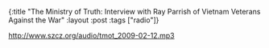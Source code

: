 {:title "The Ministry of Truth: Interview with Ray Parrish of Vietnam Veterans Against the War"
:layout :post
:tags  ["radio"]}

<http://www.szcz.org/audio/tmot_2009-02-12.mp3>

